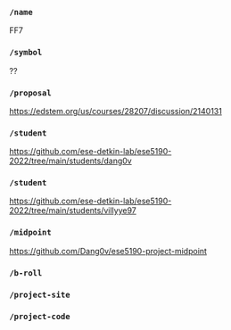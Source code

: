 ### `/name`
FF7
### `/symbol`
??
### `/proposal`
https://edstem.org/us/courses/28207/discussion/2140131
### `/student`
https://github.com/ese-detkin-lab/ese5190-2022/tree/main/students/dang0v
### `/student`
https://github.com/ese-detkin-lab/ese5190-2022/tree/main/students/villyye97
### `/midpoint`
https://github.com/Dang0v/ese5190-project-midpoint
### `/b-roll`
### `/project-site`
### `/project-code`
